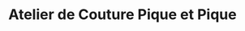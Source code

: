 ---
title: "Atelier de Couture Pique et Pique"
url: /estissac/atelier-de-couture-pique-et-pique/
shop: vêtements
---
